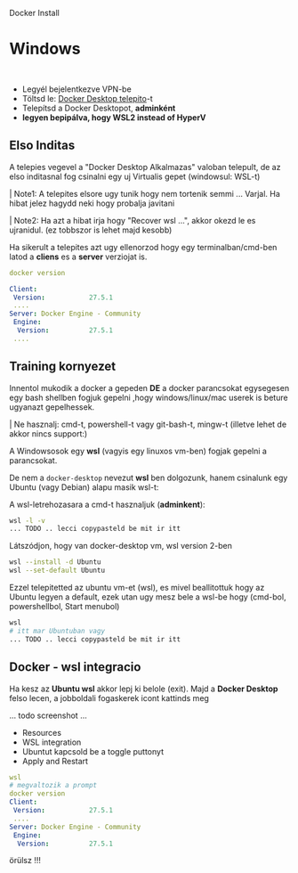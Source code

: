 Docker Install

# Windows

```yaml {"vsls_cell_id":"d5bc0985-f962-4446-989e-8d3ac8292a35"}

```

```yaml {"vsls_cell_id":"bca3669a-4da1-46c5-ac42-f1e1cbc9cc02"}

```

- Legyél bejelentkezve VPN-be
- Töltsd le: [Docker Desktop telepito](https://desktop.docker.com/win/main/amd64/Docker%20Desktop%20Installer.exe)-t
- Telepítsd a Docker Desktopot, **adminként**
- **legyen bepipálva, hogy WSL2 instead of HyperV**

## Elso Inditas

A telepies vegevel a "Docker Desktop Alkalmazas" valoban telepult, de az elso inditasnal fog csinalni egy uj Virtualis gepet (windowsul: WSL-t)

| Note1: A telepites elsore ugy tunik hogy nem tortenik semmi ... Varjal. Ha hibat jelez hagydd neki hogy probalja javitani

| Note2: Ha azt a hibat irja hogy "Recover wsl ...", akkor okezd le es ujranidul. (ez tobbszor is lehet majd kesobb)

Ha sikerult a telepites azt ugy ellenorzod hogy egy terminalban/cmd-ben latod a **cliens** es a **server**
verziojat is.

```yaml {"vsls_cell_id":"4b07df07-6ba3-4948-9ab3-7d4e4c3390f0"}
docker version

Client:
 Version:           27.5.1
 ....
Server: Docker Engine - Community
 Engine:
  Version:          27.5.1
 ....
```

## Training kornyezet

Innentol mukodik a docker a gepeden **DE**
a docker parancsokat egysegesen egy bash shellben fogjuk gepelni ,hogy windows/linux/mac userek is beture ugyanazt gepelhessek.

| Ne hasznalj: cmd-t, powershell-t vagy git-bash-t, mingw-t (illetve lehet de akkor nincs support:)

A Windowsosok egy **wsl** (vagyis egy linuxos vm-ben) fogjak gepelni a parancsokat.

De nem a `docker-desktop` nevezut **wsl** ben dolgozunk, hanem csinalunk egy Ubuntu (vagy Debian) alapu masik wsl-t:

A wsl-letrehozasara a cmd-t hasznaljuk (**adminkent**):

```sh {"vsls_cell_id":"e85a86c5-c00a-4a8a-bdfd-301ce3a718b0"}
wsl -l -v
... TODO .. lecci copypasteld be mit ir itt
```

Látszódjon, hogy van docker-desktop vm, wsl version 2-ben

```sh {"vsls_cell_id":"14513a14-b1e5-48ba-869e-90b455e61f25"}
wsl --install -d Ubuntu
wsl --set-default Ubuntu
```

Ezzel telepitetted az ubuntu vm-et (wsl), es mivel beallitottuk hogy az Ubuntu legyen a default, ezek utan ugy mesz bele a wsl-be hogy (cmd-bol, powershellbol, Start menubol)

```sh {"vsls_cell_id":"8429689c-3ff7-4a77-bdfb-a273ebd7a259"}
wsl
# itt mar Ubuntuban vagy
... TODO .. lecci copypasteld be mit ir itt
```

## Docker - wsl integracio

Ha kesz az **Ubuntu wsl** akkor lepj ki belole (exit). Majd a **Docker Desktop** felso lecen, a jobboldali fogaskerek icont kattinds meg

... todo screenshot ...

- Resources
- WSL integration
- Ubuntut kapcsold be a toggle puttonyt
- Apply and Restart

```yaml {"vsls_cell_id":"6fcbc24e-6e6f-4717-a091-2ba853b32c1f"}
wsl
# megvaltozik a prompt
docker version
Client:
 Version:           27.5.1
 ....
Server: Docker Engine - Community
 Engine:
  Version:          27.5.1
```

örülsz !!!

